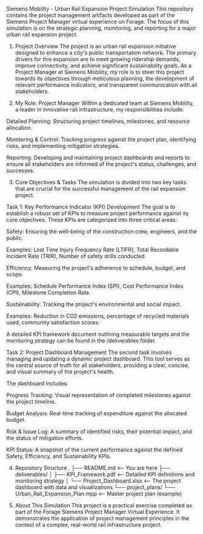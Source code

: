 Siemens Mobility - Urban Rail Expansion Project Simulation
This repository contains the project management artifacts developed as part of the Siemens Project Manager virtual experience on Forage. The focus of this simulation is on the strategic planning, monitoring, and reporting for a major urban rail expansion project.

1. Project Overview
The project is an urban rail expansion initiative designed to enhance a city's public transportation network. The primary drivers for this expansion are to meet growing ridership demands, improve connectivity, and achieve significant sustainability goals. As a Project Manager at Siemens Mobility, my role is to steer this project towards its objectives through meticulous planning, the development of relevant performance indicators, and transparent communication with all stakeholders.

2. My Role: Project Manager
Within a dedicated team at Siemens Mobility, a leader in innovative rail infrastructure, my responsibilities include:

Detailed Planning: Structuring project timelines, milestones, and resource allocation.

Monitoring & Control: Tracking progress against the project plan, identifying risks, and implementing mitigation strategies.

Reporting: Developing and maintaining project dashboards and reports to ensure all stakeholders are informed of the project's status, challenges, and successes.

3. Core Objectives & Tasks
The simulation is divided into two key tasks that are crucial for the successful management of the rail expansion project.

Task 1: Key Performance Indicator (KPI) Development
The goal is to establish a robust set of KPIs to measure project performance against its core objectives. These KPIs are categorized into three critical areas:

Safety: Ensuring the well-being of the construction crew, engineers, and the public.

Examples: Lost Time Injury Frequency Rate (LTIFR), Total Recordable Incident Rate (TRIR), Number of safety drills conducted.

Efficiency: Measuring the project's adherence to schedule, budget, and scope.

Examples: Schedule Performance Index (SPI), Cost Performance Index (CPI), Milestone Completion Rate.

Sustainability: Tracking the project's environmental and social impact.

Examples: Reduction in CO2 emissions, percentage of recycled materials used, community satisfaction scores.

A detailed KPI framework document outlining measurable targets and the monitoring strategy can be found in the /deliverables folder.

Task 2: Project Dashboard Management
The second task involves managing and updating a dynamic project dashboard. This tool serves as the central source of truth for all stakeholders, providing a clear, concise, and visual summary of the project's health.

The dashboard includes:

Progress Tracking: Visual representation of completed milestones against the project timeline.

Budget Analysis: Real-time tracking of expenditure against the allocated budget.

Risk & Issue Log: A summary of identified risks, their potential impact, and the status of mitigation efforts.

KPI Status: A snapshot of the current performance against the defined Safety, Efficiency, and Sustainability KPIs.

4. Repository Structure
.
├── README.md                 <-- You are here
├── deliverables/
│   ├── KPI_Framework.pdf     <-- Detailed KPI definitions and monitoring strategy
│   └── Project_Dashboard.xlsx  <-- The project dashboard with data and visualizations
└── project_plans/
    └── Urban_Rail_Expansion_Plan.mpp <-- Master project plan (example)

5. About This Simulation
This project is a practical exercise completed as part of the Forage Siemens Project Manager Virtual Experience. It demonstrates the application of project management principles in the context of a complex, real-world rail infrastructure project.
